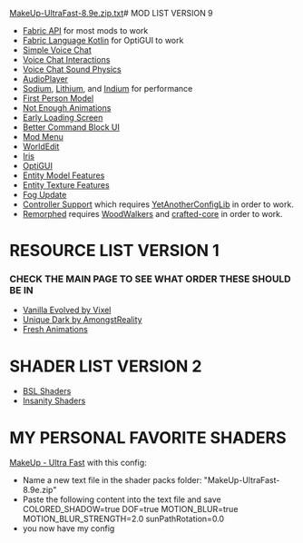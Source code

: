 [MakeUp-UltraFast-8.9e.zip.txt](https://github.com/VastXanderman/mod-list-for-my-minecraft/files/15491419/MakeUp-UltraFast-8.9e.zip.txt)# MOD LIST VERSION 9
* [Fabric API](https://cdn.modrinth.com/data/P7dR8mSH/versions/sswM8UzU/fabric-api-0.99.0%2B1.20.6.jar) for most mods to work
* [Fabric Language Kotlin](https://cdn.modrinth.com/data/Ha28R6CL/versions/afsFajDC/fabric-language-kotlin-1.11.0%2Bkotlin.2.0.0.jar) for OptiGUI to work
* [Simple Voice Chat](https://cdn.modrinth.com/data/9eGKb6K1/versions/SW95br7b/voicechat-fabric-1.20.6-2.5.15.jar)
* [Voice Chat Interactions](https://cdn.modrinth.com/data/qsSP2ZZ0/versions/VoqoSFjv/vcinteraction-fabric-1.20.6-1.0.6.jar)
* [Voice Chat Sound Physics](https://cdn.modrinth.com/data/qyVF9oeo/versions/WiNNhm4M/sound-physics-remastered-fabric-1.20.6-1.4.2.jar)
* [AudioPlayer](https://cdn.modrinth.com/data/SRlzjEBS/versions/JivX9DVU/audioplayer-fabric-1.20.6-1.10.0.jar)
* [Sodium](https://cdn.modrinth.com/data/AANobbMI/versions/IZskON6d/sodium-fabric-0.5.8%2Bmc1.20.6.jar), [Lithium](https://cdn.modrinth.com/data/gvQqBUqZ/versions/bAbb09VF/lithium-fabric-mc1.20.6-0.12.3.jar), and [Indium](https://cdn.modrinth.com/data/Orvt0mRa/versions/Aouse6P7/indium-1.0.30%2Bmc1.20.4.jar) for performance
* [First Person Model](https://cdn.modrinth.com/data/H5XMjpHi/versions/iEvbDCBT/firstperson-fabric-2.4.1-mc1.20.6.jar)
* [Not Enough Animations](https://cdn.modrinth.com/data/MPCX6s5C/versions/roq966Ei/notenoughanimations-fabric-1.7.3-mc1.20.6.jar)
* [Early Loading Screen](https://cdn.modrinth.com/data/qPqMrMUl/versions/bWlN1E2D/early-loading-screen-0.5.0.jar)
* [Better Command Block UI](https://cdn.modrinth.com/data/8iQcgjQ2/versions/qEzsuC3h/bettercommandblockui-0.5.1-1.20.5.jar)
* [Mod Menu](https://cdn.modrinth.com/data/mOgUt4GM/versions/NgnZx44E/modmenu-10.0.0-beta.1.jar)
* [WorldEdit](https://cdn.modrinth.com/data/1u6JkXh5/versions/4tGY0ePl/worldedit-mod-7.3.2.jar)
* [Iris](https://cdn.modrinth.com/data/YL57xq9U/versions/BvVRER1H/iris-1.7.0%2Bmc1.20.6.jar)
* [OptiGUI](https://cdn.modrinth.com/data/JuksLGBQ/versions/2FbON5jl/optigui-2.3.0-beta.2%2B1.20.5.jar)
* [Entity Model Features](https://cdn.modrinth.com/data/4I1XuqiY/versions/84vLaMxp/entity_model_features_fabric_1.20.5-2.0.2.jar)
* [Entity Texture Features](https://cdn.modrinth.com/data/BVzZfTc1/versions/LLAlgYfT/entity_texture_features_fabric_1.20.5-6.0.1.jar)
* [Fog Update](https://cdn.modrinth.com/data/p1WH6sHr/versions/ICTO4ABV/From-The-Fog-1.20.5-1.20.6-v1.9.3-Forge-Fabric.jar)
* [Controller Support](https://cdn.modrinth.com/data/DOUdJVEm/versions/cif1Amua/Controlify-2.0.0-beta.9%2B1.20.6.jar) which requires [YetAnotherConfigLib](https://cdn.modrinth.com/data/1eAoo2KR/versions/rsM9VY0D/YetAnotherConfigLib-3.4.2%2B1.20.5-fabric.jar) in order to work.
* [Remorphed](https://cdn.modrinth.com/data/8aeV5uJW/versions/sVh21cT6/remorphed-3.6.2-fabric.jar) requires [WoodWalkers](https://cdn.modrinth.com/data/Sr1HeD8z/versions/fBGjnzRO/walkers-4.4.3-fabric.jar) and [crafted-core](https://cdn.modrinth.com/data/Dg7PHdkJ/versions/UGwS4VS4/craftedcore-4.2.3-fabric.jar) in order to work.

# RESOURCE LIST VERSION 1
### CHECK THE MAIN PAGE TO SEE WHAT ORDER THESE SHOULD BE IN
* [Vanilla Evolved by Vixel](https://cdn.modrinth.com/data/5Wz8MWHt/versions/LPGB84Jc/VanillaEvolved_1.7.0.zip)
* [Unique Dark by AmongstReality](https://cdn.modrinth.com/data/BaY1UdGV/versions/yJdwgwhE/Unique%20Dark%201.20.6%20%28free%29.zip)
* [Fresh Animations](https://cdn.modrinth.com/data/50dA9Sha/versions/DimjJDVT/FreshAnimations_v1.9.zip)

# SHADER LIST VERSION 2
* [BSL Shaders](https://cdn.modrinth.com/data/Q1vvjJYV/versions/k7zNmcFF/BSL_v8.2.09p2.zip)
* [Insanity Shaders](https://cdn.modrinth.com/data/EQWX2WiO/versions/zitLWTPJ/Insanity-Shader-Universal-v1.600.zip)

# MY PERSONAL FAVORITE SHADERS
[MakeUp - Ultra Fast](https://cdn.modrinth.com/data/izsIPI7a/versions/byJtUwZZ/MakeUp-UltraFast-8.9e.zip) with this config:
* Name a new text file in the shader packs folder: "MakeUp-UltraFast-8.9e.zip"
* Paste the following content into the text file and save
COLORED_SHADOW=true
DOF=true
MOTION_BLUR=true
MOTION_BLUR_STRENGTH=2.0
sunPathRotation=0.0
* you now have my config
  

